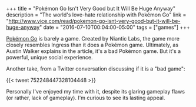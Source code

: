 +++
title = "Pokémon Go Isn't Very Good but It Will Be Huge Anyway"
description = "The world's love-hate relationship with Pokémon Go"
link = "http://www.vice.com/read/pokemon-go-isnt-very-good-but-it-will-be-huge-anyway"
date = "2016-07-10T00:04:00-05:00"
tags = ["games"]
+++

[Pokémon Go](http://www.pokemon.com/us/pokemon-video-games/pokemon-go/) is barely a game. Created by Niantic Labs, the game more closely resembles Ingress than it does a Pokémon game. Ultimately, as Austin Walker explains in the article, it's a bad Pokémon game. But it's a powerful, unique social experience.

<!--more-->

Another take, from a Twitter conversation discussing if it is a "bad game":

{{< tweet 752248447328104448 >}}

Personally I've enjoyed my time with it, despite its glaring gameplay flaws (or rather, lack of gameplay). I'm curious to see its lasting appeal.